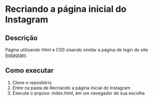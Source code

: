 # Recriando a página inicial do Instagram

## Descrição
Página utilizando Html e CSS visando similar a página de login do site [Instagram](https://instagram.com).


## Como executar
1. Clone o repositório
2. Entre na pasta de Recriando a página inicial do Instagram
3. Execute o arquivo: index.html, em um navegador de sua escolha